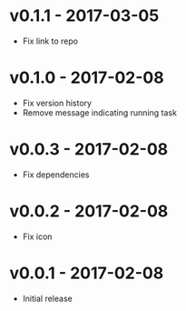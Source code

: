 # v0.1.1 - 2017-03-05
- Fix link to repo

# v0.1.0 - 2017-02-08
- Fix version history
- Remove message indicating running task

# v0.0.3 - 2017-02-08
- Fix dependencies

# v0.0.2 - 2017-02-08
- Fix icon

# v0.0.1 - 2017-02-08
- Initial release
